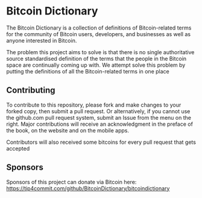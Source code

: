 # Bitcoin Dictionary

The Bitcoin Dictionary is a collection of definitions of Bitcoin-related terms for the community of Bitcoin users, developers, and businesses as well as anyone interested in Bitcoin.

The problem this project aims to solve is that there is no single authoritative source standardised definition of the terms that the people in the Bitcoin space are continually coming up with. We attempt solve this problem by putting the definitions of all the Bitcoin-related terms in one place

## Contributing

To contribute to this repository, please fork and make changes to your forked copy, then submit a pull request. Or alternatively, if you cannot use the github.com pull request system, submit an Issue from the menu on the right. Major contributions will receive an acknowledgment in the preface of the book, on the website and on the mobile apps.

Contributors will also received some bitcoins for every pull request that gets accepted

## Sponsors

Sponsors of this project can donate via Bitcoin here: https://tip4commit.com/github/BitcoinDictionary/bitcoindictionary
